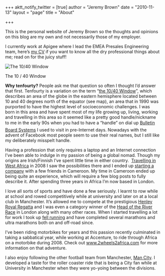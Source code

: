 +++
aktt_notify_twitter = [true]
author = "Jeremy Brown"
date = "2010-11-13"
layout = "page"
title = "About"

+++

This is the per­sonal web­site of Jeremy Brown so the thoughts and opin­ions on this blog are my own and not nec­es­sar­ily those of my employer.

I cur­rently work at Apigee where I lead the EMEA Pre­sales Engi­neer­ing team, here’s [my CV][1] if you want to know all the dry pro­fes­sional things about me; read on for the juicy stuff!

![The 10/40 Window](/uploads/40_Window_world_map.png)

The 10 / 40 Window

**Why ten­fourty?** Peo­ple ask me that ques­tion so often I thought I’d answer that first. Ten­fourty is a vari­a­tion on the term “<a href="http://en.wikipedia.org/wiki/10/40_Window" target="_blank">the 10/40 Win­dow</a>”, which describes an area of the globe in the east­ern hemi­sphere located between 10 and 40 degrees north of the equa­tor (see map), an area that in 1990 was pur­ported to have the high­est level of socioe­co­nomic chal­lenges. I was born in this area and have spent most of my life grow­ing up, liv­ing, work­ing and trav­el­ling in this area so it seemed like a pretty good handle/nickname to me in the early 90s when you had to have a “han­dle” on dial up <a href="http://en.wikipedia.org/wiki/Bulletin_board_system" target="_blank">Bul­letin Board Sys­tems</a> I used to visit in pre-Internet days. Nowa­days with the advent of Face­book most peo­ple seem to use their real names, but I still like my delib­er­ately mis­spelt handle.

Hav­ing a pro­fes­sion that only requires a lap­top and an Inter­net con­nec­tion I’ve been able to indulge in my pas­sion of being a global nomad. Though my ori­gins are Irish/Finnish I’ve spent lit­tle time in either coun­try.  <a href="http://2wheels2africa.com/" target="_blank">Trav­el­ling in West Africa</a> in 2008 I saw the pos­si­bil­i­ties there and I ended up [start­ing a com­pany][2] with a few friends in Cameroon. My time in Cameroon ended up being quite an expe­ri­ence, which will require a few blog posts to fully describe it. After spend­ing three years in Africa I’m now based in London.

I love all sorts of sports and have done a few seri­ously. I learnt to row while at school and rowed com­pet­i­tively while at uni­ver­sity and later on at a local club in Man­ches­ter. It’s allowed me to com­pete at the pres­ti­gious <a href="http://www.hrr.co.uk/" target="_blank">Hen­ley Royal Regatta</a> and I was even a cat­e­gory win­ner of the <a href="http://en.wikipedia.org/wiki/Head_of_the_River_Race" target="_blank">Head of the River Race</a> in Lon­don along with many other races. When I started trav­el­ling a lot for work I took up <a href="http://en.wikipedia.org/wiki/Fell_running" target="_blank">fell run­ning</a> and have com­pleted sev­eral marathons and ultra marathons both on and off-road since.

<span class="pullquote">I’ve been rid­ing motor­bikes for years and this pas­sion recently cul­mi­nated in tak­ing a sab­bat­i­cal year, while work­ing at Accen­ture, to ride through Africa on a motor­bike dur­ing 2008.</span> Check out <a href="http://www.2wheels2africa.com/" target="_blank">www.2wheels2africa.com</a> for more infor­ma­tion on that adventure.

I also enjoy fol­low­ing the other foot­ball team from Man­ches­ter, <a href="http://www.mcfc.co.uk/" target="_blank">Man City</a>. I devel­oped a taste for the roller coaster ride that is being a City fan while at Uni­ver­sity in Man­ches­ter when they were yo-yoing between the divisions.

 [1]: https://www.linkedin.com/in/tenfourty
 [2]: http://limbelabssolutions.com/
